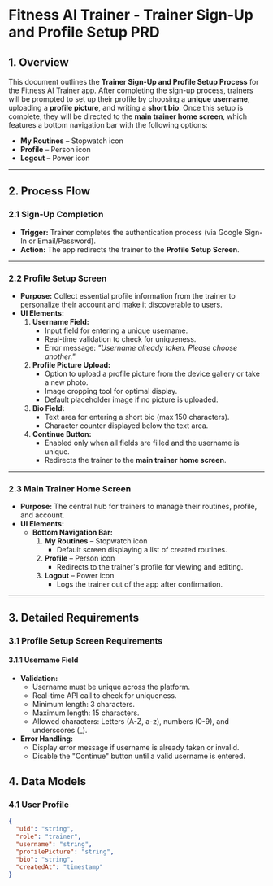 # Fitness AI Trainer - Trainer Sign-Up and Profile Setup PRD

## 1. Overview
This document outlines the **Trainer Sign-Up and Profile Setup Process** for the Fitness AI Trainer app. After completing the sign-up process, trainers will be prompted to set up their profile by choosing a **unique username**, uploading a **profile picture**, and writing a **short bio**. Once this setup is complete, they will be directed to the **main trainer home screen**, which features a bottom navigation bar with the following options:
- **My Routines** – Stopwatch icon
- **Profile** – Person icon
- **Logout** – Power icon

---

## 2. Process Flow

### 2.1 Sign-Up Completion
- **Trigger:** Trainer completes the authentication process (via Google Sign-In or Email/Password).
- **Action:** The app redirects the trainer to the **Profile Setup Screen**.

---

### 2.2 Profile Setup Screen
- **Purpose:** Collect essential profile information from the trainer to personalize their account and make it discoverable to users.
- **UI Elements:**
  1. **Username Field:**
     - Input field for entering a unique username.
     - Real-time validation to check for uniqueness.
     - Error message: *"Username already taken. Please choose another."*
  2. **Profile Picture Upload:**
     - Option to upload a profile picture from the device gallery or take a new photo.
     - Image cropping tool for optimal display.
     - Default placeholder image if no picture is uploaded.
  3. **Bio Field:**
     - Text area for entering a short bio (max 150 characters).
     - Character counter displayed below the text area.
  4. **Continue Button:**
     - Enabled only when all fields are filled and the username is unique.
     - Redirects the trainer to the **main trainer home screen**.

---

### 2.3 Main Trainer Home Screen
- **Purpose:** The central hub for trainers to manage their routines, profile, and account.
- **UI Elements:**
  - **Bottom Navigation Bar:**
    1. **My Routines** – Stopwatch icon
       - Default screen displaying a list of created routines.
    2. **Profile** – Person icon
       - Redirects to the trainer's profile for viewing and editing.
    3. **Logout** – Power icon
       - Logs the trainer out of the app after confirmation.

---

## 3. Detailed Requirements

### 3.1 Profile Setup Screen Requirements
#### 3.1.1 Username Field
- **Validation:**
  - Username must be unique across the platform.
  - Real-time API call to check for uniqueness.
  - Minimum length: 3 characters.
  - Maximum length: 15 characters.
  - Allowed characters: Letters (A-Z, a-z), numbers (0-9), and underscores (_).
- **Error Handling:**
  - Display error message if username is already taken or invalid.
  - Disable the "Continue" button until a valid username is entered.

## 4. Data Models

### 4.1 User Profile
```json
{
  "uid": "string",
  "role": "trainer",
  "username": "string",
  "profilePicture": "string",
  "bio": "string",
  "createdAt": "timestamp"
}